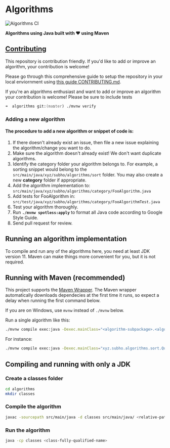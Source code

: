 # Algorithms

![Algorithms CI](https://github.com/ohbus/Algorithms/workflows/Algorithms%20CI/badge.svg)

**Algorithms using Java built with :heart: using Maven**

## [Contributing](https://github.com/ohbus/algorithms/blob/master/CONTRIBUTING.md)

This repository is contribution friendly. If you'd like to add or improve an algorithm, your contribution is welcome!

Please go through this comprehensive guide to setup the repository in your local enviornment using [this guide CONTRIBUTING.md](https://github.com/ohbus/algorithms/blob/master/CONTRIBUTING.md#contributing-to-algorithms).

If you're an algorithms enthusiast and want to add or improve an algorithm your contribution is welcome! Please be sure to include tests

```zsh
➜  algorithms git:(master) ./mvnw verify
```
### Adding a new algorithm
#### The procedure to add a new algorithm or snippet of code is:

1. If there doesn't already exist an issue, then file a new issue explaining the algorithm/change you want to do.
2. Make sure the algorithm doesn't already exist! We don't want duplicate algorithms.
3. Identify the category folder your algorithm belongs to. For example, a sorting snippet would belong to the `src/main/java/xyz/subho/algorithms/sort` folder. You may also create a new **category** folder if appropriate.
4. Add the algorithm implementation to: `src/main/java/xyz/subho/algorithms/category/FooAlgorithm.java`
5. Add tests for FooAlgorithm in: `src/test/java/xyz/subho/algorithms/category/FooAlgorithmTest.java`
6. Test your algorithm thoroughly.
7. Run **`./mvnw spotless:apply`** to format all Java code according to Google Style Guide.
8. Send pull request for review.

## Running an algorithm implementation

To compile and run any of the algorithms here, you need at least JDK version 11. Maven can make things more convenient for you, but it is not required.

## Running with Maven (recommended)

This project supports the [Maven Wrapper](http://maven.apache.org/plugins/maven-wrapper-plugin/wrapper-mojo.html). The Maven wrapper automatically downloads dependecies at the first time it runs, so expect a delay when running the first command below.

If you are on Windows, use `mvnw` instead of `./mvnw` below.

Run a single algorithm like this:

```zsh
./mvnw compile exec:java -Dexec.mainClass="<algorithm-subpackage>.<algorithm-class>"
```

For instance:

```zsh
./mvnw compile exec:java -Dexec.mainClass="xyz.subho.algorithms.sort.QuickSort"
```

## Compiling and running with only a JDK

### Create a classes folder

```zsh
cd algorithms
mkdir classes
```

### Compile the algorithm

```zsh
javac -sourcepath src/main/java -d classes src/main/java/ <relative-path-to-java-source-file>
```

### Run the algorithm

```zsh
java -cp classes <class-fully-qualified-name>
```
